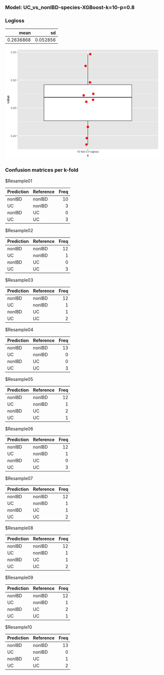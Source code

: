 ### Model: UC\_vs\_nonIBD-species-XGBoost-k=10-p=0.8

### Logloss

<table>
<thead>
<tr class="header">
<th style="text-align: right;">mean</th>
<th style="text-align: right;">sd</th>
</tr>
</thead>
<tbody>
<tr class="odd">
<td style="text-align: right;">0.2636868</td>
<td style="text-align: right;">0.052856</td>
</tr>
</tbody>
</table>

![](UC_vs_nonIBD_XGBoost_species_10_0.8_files/figure-markdown_strict/unnamed-chunk-2-1.png)

### Confusion matrices per k-fold

$Resample01

<table>
<thead>
<tr class="header">
<th style="text-align: left;">Prediction</th>
<th style="text-align: left;">Reference</th>
<th style="text-align: right;">Freq</th>
</tr>
</thead>
<tbody>
<tr class="odd">
<td style="text-align: left;">nonIBD</td>
<td style="text-align: left;">nonIBD</td>
<td style="text-align: right;">10</td>
</tr>
<tr class="even">
<td style="text-align: left;">UC</td>
<td style="text-align: left;">nonIBD</td>
<td style="text-align: right;">3</td>
</tr>
<tr class="odd">
<td style="text-align: left;">nonIBD</td>
<td style="text-align: left;">UC</td>
<td style="text-align: right;">0</td>
</tr>
<tr class="even">
<td style="text-align: left;">UC</td>
<td style="text-align: left;">UC</td>
<td style="text-align: right;">3</td>
</tr>
</tbody>
</table>

$Resample02

<table>
<thead>
<tr class="header">
<th style="text-align: left;">Prediction</th>
<th style="text-align: left;">Reference</th>
<th style="text-align: right;">Freq</th>
</tr>
</thead>
<tbody>
<tr class="odd">
<td style="text-align: left;">nonIBD</td>
<td style="text-align: left;">nonIBD</td>
<td style="text-align: right;">12</td>
</tr>
<tr class="even">
<td style="text-align: left;">UC</td>
<td style="text-align: left;">nonIBD</td>
<td style="text-align: right;">1</td>
</tr>
<tr class="odd">
<td style="text-align: left;">nonIBD</td>
<td style="text-align: left;">UC</td>
<td style="text-align: right;">0</td>
</tr>
<tr class="even">
<td style="text-align: left;">UC</td>
<td style="text-align: left;">UC</td>
<td style="text-align: right;">3</td>
</tr>
</tbody>
</table>

$Resample03

<table>
<thead>
<tr class="header">
<th style="text-align: left;">Prediction</th>
<th style="text-align: left;">Reference</th>
<th style="text-align: right;">Freq</th>
</tr>
</thead>
<tbody>
<tr class="odd">
<td style="text-align: left;">nonIBD</td>
<td style="text-align: left;">nonIBD</td>
<td style="text-align: right;">12</td>
</tr>
<tr class="even">
<td style="text-align: left;">UC</td>
<td style="text-align: left;">nonIBD</td>
<td style="text-align: right;">1</td>
</tr>
<tr class="odd">
<td style="text-align: left;">nonIBD</td>
<td style="text-align: left;">UC</td>
<td style="text-align: right;">1</td>
</tr>
<tr class="even">
<td style="text-align: left;">UC</td>
<td style="text-align: left;">UC</td>
<td style="text-align: right;">2</td>
</tr>
</tbody>
</table>

$Resample04

<table>
<thead>
<tr class="header">
<th style="text-align: left;">Prediction</th>
<th style="text-align: left;">Reference</th>
<th style="text-align: right;">Freq</th>
</tr>
</thead>
<tbody>
<tr class="odd">
<td style="text-align: left;">nonIBD</td>
<td style="text-align: left;">nonIBD</td>
<td style="text-align: right;">13</td>
</tr>
<tr class="even">
<td style="text-align: left;">UC</td>
<td style="text-align: left;">nonIBD</td>
<td style="text-align: right;">0</td>
</tr>
<tr class="odd">
<td style="text-align: left;">nonIBD</td>
<td style="text-align: left;">UC</td>
<td style="text-align: right;">0</td>
</tr>
<tr class="even">
<td style="text-align: left;">UC</td>
<td style="text-align: left;">UC</td>
<td style="text-align: right;">3</td>
</tr>
</tbody>
</table>

$Resample05

<table>
<thead>
<tr class="header">
<th style="text-align: left;">Prediction</th>
<th style="text-align: left;">Reference</th>
<th style="text-align: right;">Freq</th>
</tr>
</thead>
<tbody>
<tr class="odd">
<td style="text-align: left;">nonIBD</td>
<td style="text-align: left;">nonIBD</td>
<td style="text-align: right;">12</td>
</tr>
<tr class="even">
<td style="text-align: left;">UC</td>
<td style="text-align: left;">nonIBD</td>
<td style="text-align: right;">1</td>
</tr>
<tr class="odd">
<td style="text-align: left;">nonIBD</td>
<td style="text-align: left;">UC</td>
<td style="text-align: right;">2</td>
</tr>
<tr class="even">
<td style="text-align: left;">UC</td>
<td style="text-align: left;">UC</td>
<td style="text-align: right;">1</td>
</tr>
</tbody>
</table>

$Resample06

<table>
<thead>
<tr class="header">
<th style="text-align: left;">Prediction</th>
<th style="text-align: left;">Reference</th>
<th style="text-align: right;">Freq</th>
</tr>
</thead>
<tbody>
<tr class="odd">
<td style="text-align: left;">nonIBD</td>
<td style="text-align: left;">nonIBD</td>
<td style="text-align: right;">12</td>
</tr>
<tr class="even">
<td style="text-align: left;">UC</td>
<td style="text-align: left;">nonIBD</td>
<td style="text-align: right;">1</td>
</tr>
<tr class="odd">
<td style="text-align: left;">nonIBD</td>
<td style="text-align: left;">UC</td>
<td style="text-align: right;">0</td>
</tr>
<tr class="even">
<td style="text-align: left;">UC</td>
<td style="text-align: left;">UC</td>
<td style="text-align: right;">3</td>
</tr>
</tbody>
</table>

$Resample07

<table>
<thead>
<tr class="header">
<th style="text-align: left;">Prediction</th>
<th style="text-align: left;">Reference</th>
<th style="text-align: right;">Freq</th>
</tr>
</thead>
<tbody>
<tr class="odd">
<td style="text-align: left;">nonIBD</td>
<td style="text-align: left;">nonIBD</td>
<td style="text-align: right;">12</td>
</tr>
<tr class="even">
<td style="text-align: left;">UC</td>
<td style="text-align: left;">nonIBD</td>
<td style="text-align: right;">1</td>
</tr>
<tr class="odd">
<td style="text-align: left;">nonIBD</td>
<td style="text-align: left;">UC</td>
<td style="text-align: right;">1</td>
</tr>
<tr class="even">
<td style="text-align: left;">UC</td>
<td style="text-align: left;">UC</td>
<td style="text-align: right;">2</td>
</tr>
</tbody>
</table>

$Resample08

<table>
<thead>
<tr class="header">
<th style="text-align: left;">Prediction</th>
<th style="text-align: left;">Reference</th>
<th style="text-align: right;">Freq</th>
</tr>
</thead>
<tbody>
<tr class="odd">
<td style="text-align: left;">nonIBD</td>
<td style="text-align: left;">nonIBD</td>
<td style="text-align: right;">12</td>
</tr>
<tr class="even">
<td style="text-align: left;">UC</td>
<td style="text-align: left;">nonIBD</td>
<td style="text-align: right;">1</td>
</tr>
<tr class="odd">
<td style="text-align: left;">nonIBD</td>
<td style="text-align: left;">UC</td>
<td style="text-align: right;">1</td>
</tr>
<tr class="even">
<td style="text-align: left;">UC</td>
<td style="text-align: left;">UC</td>
<td style="text-align: right;">2</td>
</tr>
</tbody>
</table>

$Resample09

<table>
<thead>
<tr class="header">
<th style="text-align: left;">Prediction</th>
<th style="text-align: left;">Reference</th>
<th style="text-align: right;">Freq</th>
</tr>
</thead>
<tbody>
<tr class="odd">
<td style="text-align: left;">nonIBD</td>
<td style="text-align: left;">nonIBD</td>
<td style="text-align: right;">12</td>
</tr>
<tr class="even">
<td style="text-align: left;">UC</td>
<td style="text-align: left;">nonIBD</td>
<td style="text-align: right;">1</td>
</tr>
<tr class="odd">
<td style="text-align: left;">nonIBD</td>
<td style="text-align: left;">UC</td>
<td style="text-align: right;">2</td>
</tr>
<tr class="even">
<td style="text-align: left;">UC</td>
<td style="text-align: left;">UC</td>
<td style="text-align: right;">1</td>
</tr>
</tbody>
</table>

$Resample10

<table>
<thead>
<tr class="header">
<th style="text-align: left;">Prediction</th>
<th style="text-align: left;">Reference</th>
<th style="text-align: right;">Freq</th>
</tr>
</thead>
<tbody>
<tr class="odd">
<td style="text-align: left;">nonIBD</td>
<td style="text-align: left;">nonIBD</td>
<td style="text-align: right;">13</td>
</tr>
<tr class="even">
<td style="text-align: left;">UC</td>
<td style="text-align: left;">nonIBD</td>
<td style="text-align: right;">0</td>
</tr>
<tr class="odd">
<td style="text-align: left;">nonIBD</td>
<td style="text-align: left;">UC</td>
<td style="text-align: right;">1</td>
</tr>
<tr class="even">
<td style="text-align: left;">UC</td>
<td style="text-align: left;">UC</td>
<td style="text-align: right;">2</td>
</tr>
</tbody>
</table>

